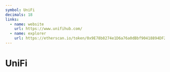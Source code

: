 ```yaml
---
symbol: UniFi
decimals: 18
links:
  - name: website
    url: https://www.unifihub.com/
  - name: explorer
    url: https://etherscan.io/token/0x9E78b8274e1D6a76a0dBbf90418894DF27cBCEb5
---
```


# UniFi
